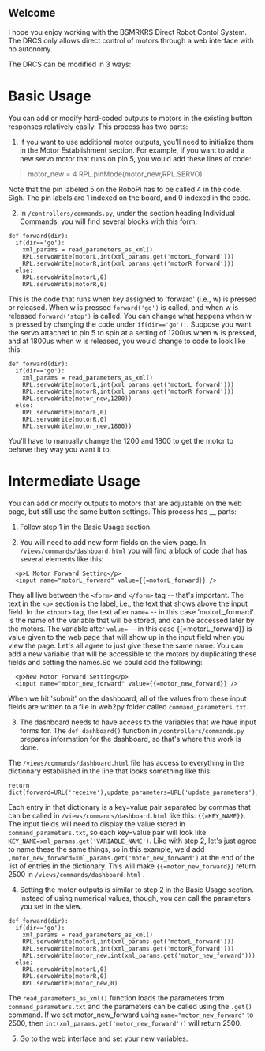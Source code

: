 ## Welcome

I hope you enjoy working with the BSMRKRS Direct Robot Contol System. The DRCS only allows direct control of motors through a web interface with no autonomy.

The DRCS can be modified in 3 ways:

# Basic Usage

You can add or modify hard-coded outputs to motors in the existing button responses relatively easily. This process has two parts: 

1. If you want to use additional motor outputs, you'll need to initialize them in the Motor Establishment section. For example, if you want to add a new servo motor that runs on pin 5, you would add these lines of code:
> motor_new = 4
> RPL.pinMode(motor_new,RPL.SERVO)

Note that the pin labeled 5 on the RoboPi has to be called 4 in the code. Sigh. The pin labels are 1 indexed on the board, and 0 indexed in the code.

2. In `/controllers/commands.py`, under the section heading Individual Commands, you will find several blocks with this form:
```
def forward(dir):
  if(dir=='go'):
    xml_params = read_parameters_as_xml() 
    RPL.servoWrite(motorL,int(xml_params.get('motorL_forward')))
    RPL.servoWrite(motorR,int(xml_params.get('motorR_forward')))
  else:
    RPL.servoWrite(motorL,0)
    RPL.servoWrite(motorR,0)
```

This is the code that runs when key assigned to 'forward' (i.e., w) is pressed or released. When w is pressed `forward('go')` is called, and when w is released `forward('stop')` is called. You can change what happens when w is pressed by changing the code under `if(dir=='go'):`. Suppose you want the servo attached to pin 5 to spin at a setting of 1200us when w is pressed, and at 1800us when w is released, you would change to code to look like this:

```
def forward(dir):
  if(dir=='go'):
    xml_params = read_parameters_as_xml() 
    RPL.servoWrite(motorL,int(xml_params.get('motorL_forward')))
    RPL.servoWrite(motorR,int(xml_params.get('motorR_forward')))
    RPL.servoWrite(motor_new,1200))
  else:
    RPL.servoWrite(motorL,0)
    RPL.servoWrite(motorR,0)
    RPL.servoWrite(motor_new,1800))
```

You'll have to manually change the 1200 and 1800 to get the motor to behave they way you want it to.

# Intermediate Usage

You can add or modify outputs to motors that are adjustable on the web page, but still use the same button settings. This process has __ parts:

1. Follow step 1 in the Basic Usage section.

2. You will need to add new form fields on the view page. In `/views/commands/dashboard.html` you will find a block of code that has several elements like this:
```
  <p>L Motor Forward Setting</p>
  <input name="motorL_forward" value={{=motorL_forward}} />
```

They all live between the `<form>` and `</form>` tag -- that's important. The text in the `<p>` section is the label, i.e., the text that shows above the input field. In the `<input>` tag, the text after `name=` -- in this case 'motorL_formard' is the name of the variable that will be stored, and can be accessed later by the motors. The variable after `value=` -- in this case {{=motorL_forward}} is value given to the web page that will show up in the input field when you view the page. Let's all agree to just give these the same name. You can add a new variable that will be accessible to the motors by duplicating these fields and setting the names.So we could add the following:

```
  <p>New Motor Forward Setting</p>
  <input name="motor_new_forward" value={{=motor_new_forward}} />
```

When we hit 'submit' on the dashboard, all of the values from these input fields are written to a file in web2py folder called `command_parameters.txt`.

3. The dashboard needs to have access to the variables that we have input forms for. The `def dashboard()` function in `/controllers/commands.py` prepares information for the dashboard, so that's where this work is done.

The `/views/commands/dashboard.html` file has access to everything in the dictionary established in the line that looks something like this:

```
return dict(forward=URL('receive'),update_parameters=URL('update_parameters'),motorL_forward=xml_params.get('motorL_forward'),motorL_backward=xml_params.get('motorL_backward'),motorR_forward=xml_params.get('motorR_forward'),motorR_backward=xml_params.get('motorR_backward'))
```

Each entry in that dictionary is a key=value pair separated by commas that can be called in `/views/commands/dashboard.html` like this: `{{=KEY_NAME}}`. The input fields will need to display the value stored in `command_parameters.txt`, so each key=value pair will look like `KEY_NAME=xml_params.get('VARIABLE_NAME')`. Like with step 2, let's just agree to name these the same things, so in this example, we'd add `,motor_new_forward=xml_params.get('motor_new_forward')` at the end of the list of entries in the dictionary. This will make `{{=motor_new_forward}}` return 2500 in `/views/commands/dashboard.html` .

4. Setting the motor outputs is similar to step 2 in the Basic Usage section. Instead of using numerical values, though, you can call the parameters you set in the view.
```
def forward(dir):
  if(dir=='go'):
    xml_params = read_parameters_as_xml() 
    RPL.servoWrite(motorL,int(xml_params.get('motorL_forward')))
    RPL.servoWrite(motorR,int(xml_params.get('motorR_forward')))
    RPL.servoWrite(motor_new,int(xml_params.get('motor_new_forward')))
  else:
    RPL.servoWrite(motorL,0)
    RPL.servoWrite(motorR,0)
    RPL.servoWrite(motor_new,0)
```

The `read_parameters_as_xml()` function loads the parameters from `command_parameters.txt` and the parameters can be called using the `.get()` command. If we set motor_new_forward using `name="motor_new_forward"` to 2500, then `int(xml_params.get('motor_new_forward'))` will return 2500.

5. Go to the web interface and set your new variables.
